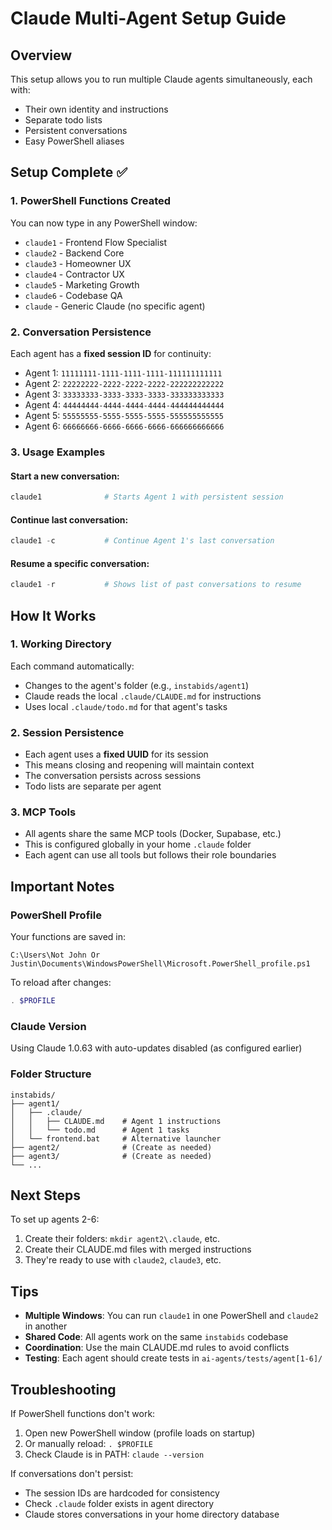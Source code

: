 # Claude Multi-Agent Setup Guide

## Overview
This setup allows you to run multiple Claude agents simultaneously, each with:
- Their own identity and instructions
- Separate todo lists
- Persistent conversations
- Easy PowerShell aliases

## Setup Complete ✅

### 1. **PowerShell Functions Created**
You can now type in any PowerShell window:
- `claude1` - Frontend Flow Specialist
- `claude2` - Backend Core
- `claude3` - Homeowner UX
- `claude4` - Contractor UX
- `claude5` - Marketing Growth
- `claude6` - Codebase QA
- `claude` - Generic Claude (no specific agent)

### 2. **Conversation Persistence**
Each agent has a **fixed session ID** for continuity:
- Agent 1: `11111111-1111-1111-1111-111111111111`
- Agent 2: `22222222-2222-2222-2222-222222222222`
- Agent 3: `33333333-3333-3333-3333-333333333333`
- Agent 4: `44444444-4444-4444-4444-444444444444`
- Agent 5: `55555555-5555-5555-5555-555555555555`
- Agent 6: `66666666-6666-6666-6666-666666666666`

### 3. **Usage Examples**

#### Start a new conversation:
```powershell
claude1              # Starts Agent 1 with persistent session
```

#### Continue last conversation:
```powershell
claude1 -c           # Continue Agent 1's last conversation
```

#### Resume a specific conversation:
```powershell
claude1 -r           # Shows list of past conversations to resume
```

## How It Works

### 1. **Working Directory**
Each command automatically:
- Changes to the agent's folder (e.g., `instabids/agent1`)
- Claude reads the local `.claude/CLAUDE.md` for instructions
- Uses local `.claude/todo.md` for that agent's tasks

### 2. **Session Persistence**
- Each agent uses a **fixed UUID** for its session
- This means closing and reopening will maintain context
- The conversation persists across sessions
- Todo lists are separate per agent

### 3. **MCP Tools**
- All agents share the same MCP tools (Docker, Supabase, etc.)
- This is configured globally in your home `.claude` folder
- Each agent can use all tools but follows their role boundaries

## Important Notes

### PowerShell Profile
Your functions are saved in:
```
C:\Users\Not John Or Justin\Documents\WindowsPowerShell\Microsoft.PowerShell_profile.ps1
```

To reload after changes:
```powershell
. $PROFILE
```

### Claude Version
Using Claude 1.0.63 with auto-updates disabled (as configured earlier)

### Folder Structure
```
instabids/
├── agent1/
│   ├── .claude/
│   │   ├── CLAUDE.md    # Agent 1 instructions
│   │   └── todo.md      # Agent 1 tasks
│   └── frontend.bat     # Alternative launcher
├── agent2/              # (Create as needed)
├── agent3/              # (Create as needed)
└── ...
```

## Next Steps

To set up agents 2-6:
1. Create their folders: `mkdir agent2\.claude`, etc.
2. Create their CLAUDE.md files with merged instructions
3. They're ready to use with `claude2`, `claude3`, etc.

## Tips

- **Multiple Windows**: You can run `claude1` in one PowerShell and `claude2` in another
- **Shared Code**: All agents work on the same `instabids` codebase
- **Coordination**: Use the main CLAUDE.md rules to avoid conflicts
- **Testing**: Each agent should create tests in `ai-agents/tests/agent[1-6]/`

## Troubleshooting

If PowerShell functions don't work:
1. Open new PowerShell window (profile loads on startup)
2. Or manually reload: `. $PROFILE`
3. Check Claude is in PATH: `claude --version`

If conversations don't persist:
- The session IDs are hardcoded for consistency
- Check `.claude` folder exists in agent directory
- Claude stores conversations in your home directory database